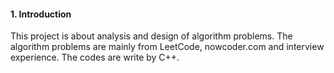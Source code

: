 #### 1. Introduction
This project is about analysis and design of algorithm problems.
The algorithm problems are mainly from LeetCode, nowcoder.com and interview experience.
The codes are write by C++.  

